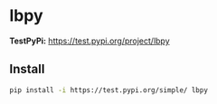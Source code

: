 # lbpy


<!-- WARNING: THIS FILE WAS AUTOGENERATED! DO NOT EDIT! -->

**TestPyPi:** <https://test.pypi.org/project/lbpy>

## Install

``` sh
pip install -i https://test.pypi.org/simple/ lbpy
```
